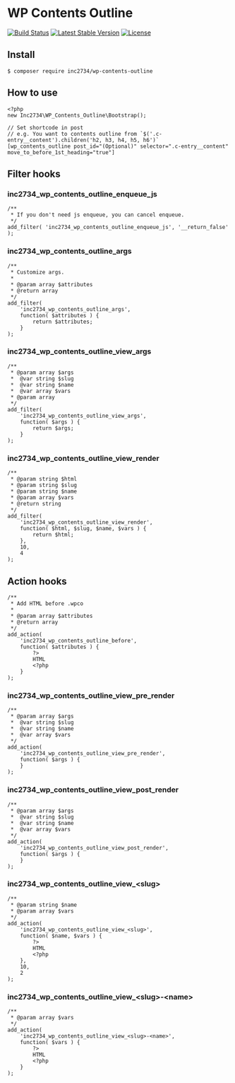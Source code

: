 # WP Contents Outline

[![Build Status](https://travis-ci.org/inc2734/wp-contents-outline.svg?branch=master)](https://travis-ci.org/inc2734/wp-contents-outline)
[![Latest Stable Version](https://poser.pugx.org/inc2734/wp-contents-outline/v/stable)](https://packagist.org/packages/inc2734/wp-contents-outline)
[![License](https://poser.pugx.org/inc2734/wp-contents-outline/license)](https://packagist.org/packages/inc2734/wp-contents-outline)

## Install
```
$ composer require inc2734/wp-contents-outline
```

## How to use
```
<?php
new Inc2734\WP_Contents_Outline\Bootstrap();

// Set shortcode in post
// e.g. You want to contents outline from `$('.c-entry__content').children('h2, h3, h4, h5, h6')`
[wp_contents_outline post_id="(Optional)" selector=".c-entry__content" move_to_before_1st_heading="true"]
```

## Filter hooks

### inc2734_wp_contents_outline_enqueue_js
```
/**
 * If you don't need js enqueue, you can cancel enqueue.
 */
add_filter( 'inc2734_wp_contents_outline_enqueue_js', '__return_false' );
```

### inc2734_wp_contents_outline_args
```
/**
 * Customize args.
 *
 * @param array $attributes
 * @return array
 */
add_filter(
	'inc2734_wp_contents_outline_args',
	function( $attributes ) {
		return $attributes;
	}
);
```

### inc2734_wp_contents_outline_view_args
```
/**
 * @param array $args
 *  @var string $slug
 *  @var string $name
 *  @var array $vars
 * @param array
 */
add_filter(
	'inc2734_wp_contents_outline_view_args',
	function( $args ) {
		return $args;
	}
);
```

### inc2734_wp_contents_outline_view_render
```
/**
 * @param string $html
 * @param string $slug
 * @param string $name
 * @param array $vars
 * @return string
 */
add_filter(
	'inc2734_wp_contents_outline_view_render',
	function( $html, $slug, $name, $vars ) {
		return $html;
	},
	10,
	4
);
```

## Action hooks
```
/**
 * Add HTML before .wpco
 *
 * @param array $attributes
 * @return array
 */
add_action(
	'inc2734_wp_contents_outline_before',
	function( $attributes ) {
		?>
		HTML
		<?php
	}
);
```

### inc2734_wp_contents_outline_view_pre_render
```
/**
 * @param array $args
 *  @var string $slug
 *  @var string $name
 *  @var array $vars
 */
add_action(
	'inc2734_wp_contents_outline_view_pre_render',
	function( $args ) {
	}
);
```

### inc2734_wp_contents_outline_view_post_render
```
/**
 * @param array $args
 *  @var string $slug
 *  @var string $name
 *  @var array $vars
 */
add_action(
	'inc2734_wp_contents_outline_view_post_render',
	function( $args ) {
	}
);
```

### inc2734_wp_contents_outline_view_&lt;slug&gt;
```
/**
 * @param string $name
 * @param array $vars
 */
add_action(
	'inc2734_wp_contents_outline_view_<slug>',
	function( $name, $vars ) {
		?>
		HTML
		<?php
	},
	10,
	2
);
```

### inc2734_wp_contents_outline_view_&lt;slug&gt;-&lt;name&gt;
```
/**
 * @param array $vars
 */
add_action(
	'inc2734_wp_contents_outline_view_<slug>-<name>',
	function( $vars ) {
		?>
		HTML
		<?php
	}
);
```
